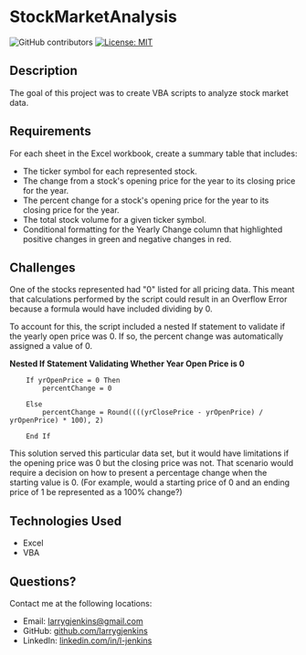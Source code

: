 # StockMarketAnalysis
![GitHub contributors](https://img.shields.io/github/contributors/larrygjenkins/larrygjenkins.github.io)
[![License: MIT](https://img.shields.io/badge/License-MIT-yellow.svg)](https://opensource.org/licenses/MIT)
## Description
The goal of this project was to create VBA scripts to analyze stock market data.

## Requirements
For each sheet in the Excel workbook, create a summary table that includes:

* The ticker symbol for each represented stock.
* The change from a stock's opening price for the year to its closing price for the year.
* The percent change for a stock's opening price for the year to its closing price for the year.
* The total stock volume for a given ticker symbol. 
* Conditional formatting for the Yearly Change column that highlighted positive changes in green and negative changes in red.

## Challenges
One of the stocks represented had "0" listed for all pricing data. This meant that calculations performed by the script could result in an Overflow Error because a formula would have included dividing by 0. 

To account for this, the script included a nested If statement to validate if the yearly open price was 0. If so, the percent change was automatically assigned a value of 0.

**Nested If Statement Validating Whether Year Open Price is 0**

        If yrOpenPrice = 0 Then
            percentChange = 0
                    
        Else
            percentChange = Round((((yrClosePrice - yrOpenPrice) / yrOpenPrice) * 100), 2)
                    
        End If

This solution served this particular data set, but it would have limitations if the opening price was 0 but the closing price was not. That scenario would require a decision on how to present a percentage change when the starting value is 0. (For example, would a starting price of 0 and an ending price of 1 be represented as a 100% change?)  

## Technologies Used
* Excel
* VBA

## Questions?
Contact me at the following locations:

* Email: <a href="mailto:larrygjenkins@gmail.com">larrygjenkins@gmail.com</a>
* GitHub: <a href="https://github.com/larrygjenkins">github.com/larrygjenkins</a>
* LinkedIn: <a href="https://www.linkedin.com/in/l-jenkins/">linkedin.com/in/l-jenkins</a>